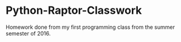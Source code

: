 # Python-Raptor-Classwork
Homework done from my first programming class from the summer semester of 2016.
